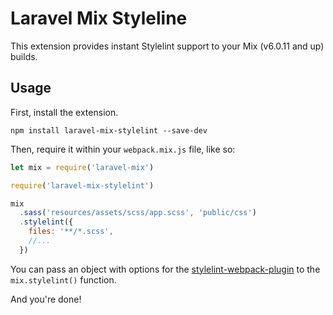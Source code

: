 # Laravel Mix Styleline

This extension provides instant Stylelint support to your Mix (v6.0.11 and up) builds.

## Usage

First, install the extension.

```
npm install laravel-mix-stylelint --save-dev
```

Then, require it within your `webpack.mix.js` file, like so:

```js
let mix = require('laravel-mix')

require('laravel-mix-stylelint')

mix
  .sass('resources/assets/scss/app.scss', 'public/css')
  .stylelint({
    files: '**/*.scss',
    //...
  })
```

You can pass an object with options for the [stylelint-webpack-plugin](https://webpack.js.org/plugins/stylelint-webpack-plugin/#options) to the `mix.stylelint()` function.

And you're done!
